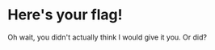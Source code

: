# Here's your flag!
Oh wait, you didn't actually think I would give it you. Or did?

<!-- That was easy. Now open this to get your flag -->